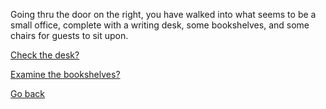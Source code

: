 Going thru the door on the right, you have walked into what seems to be a small office, complete with a writing desk, some bookshelves, and some chairs for guests to sit upon. 

[Check the desk?](3-CA.md)

[Examine the bookshelves?](3-CB.md)

[Go back](2A.md)